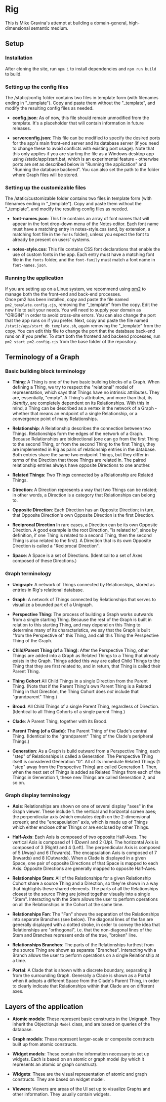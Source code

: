 # Rig

This is Mike Gravina's attempt at building a domain-general, high-dimensional semantic medium.


## Setup


### Installation

After cloning the site, run `npm i` to install dependencies and `npm run build` to build.


### Setting up the config files

The /static/config folder contains two files in template form (with filenames ending in "_template"). Copy and paste them without the "_template", and modify the resulting config files as needed.

- **config.json**: As of now, this file should remain unmodified from the template. It's a placeholder that will contain information in future releases.

- **serverconfig.json**: This file can be modified to specify the desired ports for the app's main front-end server and its database server (if you need to change these to avoid conflicts with existing port usage). Note that this only applies if you are starting the file as a Windows desktop app using /static/app/start.bat, which is an experimental feature - otherwise ports are set as described below in "Running the application" and "Running the database backend". You can also set the path to the folder where Graph files will be stored.


### Setting up the customizable files

The /static/customizable folder contains two files in template form (with filenames ending in "_template"). Copy and paste them without the "_template", and modify the resulting config files as needed.

- **font-names.json**: This file contains an array of font names that will appear in the font drop-down menu of the Notes editor. Each font name must have a matching entry in notes-style.css (and, by extension, a matching font file in the `fonts` folder), unless you expect the font to already be present on users' systems.

- **notes-style.css**: This file contains CSS font declarations that enable the use of custom fonts in the app. Each entry must have a matching font file in the `fonts` folder, and the `font-family` must match a font name in `font-names.json`.


### Running the application

If you are setting up on a Linux system, we recommend using [pm2](https://pm2.keymetrics.io/) to manage both the the front-end and back-end processes.  
Once pm2 has been installed, copy and paste the file named `pm2_template.config.cjs`, removing the "_template" from the copy. Edit the new file to suit your needs. You will need to supply your domain as "ORIGIN" in order to avoid cross-site errors. You can also change the port that the app runs on if you prefer.
Next, copy and paste the file named `/static/app/start_db_template.sh`, again removing the "_template" from the copy. You can edit this file to change the port that the database back-end runs on if you prefer.
To start both the frontend and backend processes, run `pm2 start pm2.config.cjs` from the base folder of the repository.



## Terminology of a Graph


### Basic building block terminology

* **Thing**: 
A Thing is one of the two basic building blocks of a Graph. When defining a Thing,
we try to respect the "relational" model of representation, which says that Things
have no intrinsic attributes. They are, essentially, "empty". A Thing's attributes,
and more than that, its *identity*, are completely dependent on its Relationships.
With this in mind, a Thing can be described as a vertex in the network of a Graph -
whether that means an endpoint of a single Relationship, or a convergence point of
many Relationships.

* **Relationship**:
A Relationship describes the connection between two Things. Relationships form the
edges of the network of a Graph.
Because Relationships are bidirectional (one can go from the first Thing to the
second Thing, or from the second Thing to the first Thing), they are implemented
in Rig as pairs of relationship entries in the database. Both entries share the
same two endpoint Things, but they differ in terms of the Direction that those
Things are related in. The paired relationship entries always have opposite
Directions to one another.

* **Related Things**: 
Two Things connected by a Relationship are Related Things.

* **Direction**: 
A Direction represents a way that two Things can be related; in other words, a
Direction is a category that Relationships can belong to.

* **Opposite Direction**:
Each Direction has an Opposite Direction; in turn, that Opposite
Direction's own Opposite Direction is the first Direction.

* **Reciprocal Direction**
In rare cases, a Direction can be its own Opposite Direction. A good example is
the root Direction, "is related to", since by definition, if one Thing is related
to a second Thing, then the second Thing is also related to the first). A Direction
that is its own Opposite Direction is called a "Reciprocal Direction".

* **Space**: 
A Space is a set of Directions. (Identical to a set of Axes composed of these
Directions.)


### Graph terminology

* **Unigraph**: A network of Things connected by Relationships, stored as entries in
Rig's relational database.

* **Graph**: A network of Things connected by Relationships that serves to
visualize a bounded part of a Unigraph.

* **Perspective Thing**: The process of building a Graph works outwards from a
single starting Thing. Because the rest of the Graph is built in relation to this
starting Thing, and may depend on this Thing to determine many of its
characteristics, we say that the Graph is built "from the Perspective of" this
Thing, and call this Thing the Perspective Thing of the Graph.

* **Child/Parent Thing (of a Thing)**: After the Perspective Thing, other Things
are added into a Graph as Related Things to a Thing that already exists in the
Graph. Things added this way are called Child Things to the Thing that they are
first related to, and in return, that Thing is called their Parent Thing.

* **Thing Cohort** All Child Things in a single Direction from the Parent Thing. (Note
that if the Parent Thing's own Parent Thing is a Related Thing in that Direction,
the Thing Cohort does *not* include that "grandparent" Thing.)

* **Brood**: All Child Things of a single Parent Thing, regardless of Direction.
(Identical to all Thing Cohorts of a single parent Thing.)

* **Clade**: A Parent Thing, together with its Brood.

* **Parent Thing (of a Clade)**: The Parent Thing of the Clade's central Thing.
(Identical to the "grandparent" Thing of the Clade's peripheral Things.)

* **Generation**: As a Graph is build outward from a Perspective Thing, each
"step" of Relationships is called a Generation. The Perspective Thing itself
is considered Generation "0". All of its immediate Related Things (1 "step"
away from the Perspective Thing) are called Generation 1. Then, when the next
set of Things is added as Related Things from each of the Things in Generation
1, these new Things are called Generation 2, and so on.


### Graph display terminology

* **Axis**: Relationships are shown on one of several display "axes" in the
Graph viewer. These include 1. the vertical and horizontal screen axes; the
perpendicular axis (which emulates depth on the 2-dimensional screen); and
the "encapsulation" axis, which is made up of Things which either enclose
other Things or are enclosed by other Things.

* **Half-Axis**: Each Axis is composed of two opposite Half-Axes. The vertical
Axis is composed of 1 (Down) and 2 (Up). The horizontal Axis is composed of
3 (Right) and 4 (Left). The perpendicular Axis is composed of 5 (Away) and 6
(Towards). The encapsulation Axis is composed of 7 (Inwards) and 8 (Outwards).
When a Clade is displayed in a given Space, one pair of opposite Directions of
that Space is mapped to each Axis. Opposite Directions are generally mapped to
opposite Half-Axes.

* **Relationships Stem**: All of the Relationships for a given Relationship 
Cohort share a source Thing and a Direction, so they're shown in a way that
highlights these shared elements. The parts of all the Relationships closest
to the source Thing are joined together visually into a single "Stem".
Interacting with the Stem allows the user to perform operations on all the
Relationships in the Cohort at the same time.

* **Relationships Fan**: The "Fan" shows the separation of the Relationships
into separate Branches (see below). The diagonal lines of the fan are generally
displayed with a dotted stroke, in order to convey the idea that Relationships
are "orthogonal", i.e. that the non-diagonal lines of the Stem and Branches
represent ends of the true, "broken" line.

* **Relationships Branches**: The parts of the Relationships furthest from the
source Thing are shown as separate "Branches". Interacting with a Branch allows
the user to perform operations on a single Relationship at a time.

* **Portal**: A Clade that is shown with a discrete boundary, separating it from
the surrounding Graph. Generally a Clade is shown as a Portal when it adopts a
different Space from the Clade's Parent Thing, in order to clearly indicate that
Relationships within that Clade are on different axes.


## Layers of the application

* **Atomic models**: These represent basic constructs in the Unigraph. They
inherit the Objection.js `Model` class, and are based on queries of the
database.

* **Graph models**: These represent larger-scale or composite constructs built
up from atomic constructs. 

* **Widget models**: These contain the information necessary to set up
widgets. Each is based on an atomic or graph model (by which it represents an
atomic or graph construct).

* **Widgets**: These are the visual representation of atomic and graph
constructs. They are based on widget model.

* **Viewers**: Viewers are areas of the UI set up to visualize Graphs and
other information. They usually contain widgets.